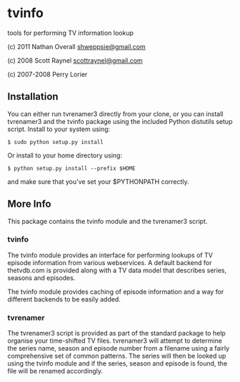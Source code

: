 # tvinfo #

tools for performing TV information lookup

(c) 2011 Nathan Overall <shweppsie@gmail.com>

(c) 2008 Scott Raynel <scottraynel@gmail.com>

(c) 2007-2008 Perry Lorier

## Installation ##

You can either run tvrenamer3 directly from your clone, or you can
install tvrenamer3 and the tvinfo package using the included 
Python distutils setup script. Install to your system using:

    $ sudo python setup.py install

Or install to your home directory using:

    $ python setup.py install --prefix $HOME

and make sure that you've set your $PYTHONPATH correctly.

## More Info ##

This package contains the tvinfo module and the tvrenamer3 script.

### tvinfo ###

The tvinfo module provides an interface for performing lookups
of TV episode information from various webservices. A default
backend for thetvdb.com is provided along with a TV data model
that describes series, seasons and episodes. 

The tvinfo module provides caching of episode information and
a way for different backends to be easily added.

### tvrenamer ###

The tvrenamer3 script is provided as part of the standard package
to help organise your time-shifted TV files. tvrenamer3 will attempt
to determine the series name, season and episode number from a
filename using a fairly comprehensive set of common patterns. The
series will then be looked up using the tvinfo module and if the
series, season and episode is found, the file will be renamed
accordingly. 
